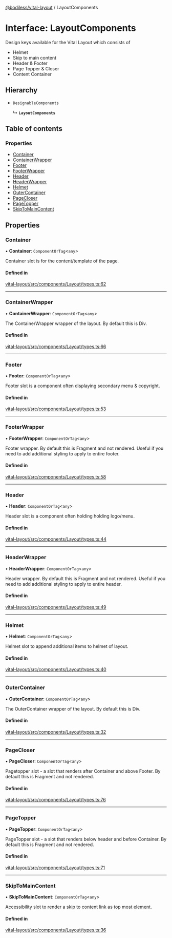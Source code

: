 [@bodiless/vital-layout](../README.md) / LayoutComponents

# Interface: LayoutComponents

Design keys available for the Vital Layout which consists of
- Helmet
- Skip to main content
- Header & Footer
- Page Topper & Closer
- Content Container

## Hierarchy

- `DesignableComponents`

  ↳ **`LayoutComponents`**

## Table of contents

### Properties

- [Container](LayoutComponents.md#container)
- [ContainerWrapper](LayoutComponents.md#containerwrapper)
- [Footer](LayoutComponents.md#footer)
- [FooterWrapper](LayoutComponents.md#footerwrapper)
- [Header](LayoutComponents.md#header)
- [HeaderWrapper](LayoutComponents.md#headerwrapper)
- [Helmet](LayoutComponents.md#helmet)
- [OuterContainer](LayoutComponents.md#outercontainer)
- [PageCloser](LayoutComponents.md#pagecloser)
- [PageTopper](LayoutComponents.md#pagetopper)
- [SkipToMainContent](LayoutComponents.md#skiptomaincontent)

## Properties

### Container

• **Container**: `ComponentOrTag`<`any`\>

Container slot is for the content/template of the page.

#### Defined in

[vital-layout/src/components/Layout/types.ts:62](https://github.com/johnsonandjohnson/Bodiless-JS/blob/5600222bc/packages/vital-layout/src/components/Layout/types.ts#L62)

___

### ContainerWrapper

• **ContainerWrapper**: `ComponentOrTag`<`any`\>

The ContainerWrapper wrapper of the layout.  By default this is Div.

#### Defined in

[vital-layout/src/components/Layout/types.ts:66](https://github.com/johnsonandjohnson/Bodiless-JS/blob/5600222bc/packages/vital-layout/src/components/Layout/types.ts#L66)

___

### Footer

• **Footer**: `ComponentOrTag`<`any`\>

Footer slot is a component often displaying secondary menu & copyright.

#### Defined in

[vital-layout/src/components/Layout/types.ts:53](https://github.com/johnsonandjohnson/Bodiless-JS/blob/5600222bc/packages/vital-layout/src/components/Layout/types.ts#L53)

___

### FooterWrapper

• **FooterWrapper**: `ComponentOrTag`<`any`\>

Footer wrapper.  By default this is Fragment and not rendered.
Useful if you need to add additional styling to apply to entire footer.

#### Defined in

[vital-layout/src/components/Layout/types.ts:58](https://github.com/johnsonandjohnson/Bodiless-JS/blob/5600222bc/packages/vital-layout/src/components/Layout/types.ts#L58)

___

### Header

• **Header**: `ComponentOrTag`<`any`\>

Header slot is a component often holding holding logo/menu.

#### Defined in

[vital-layout/src/components/Layout/types.ts:44](https://github.com/johnsonandjohnson/Bodiless-JS/blob/5600222bc/packages/vital-layout/src/components/Layout/types.ts#L44)

___

### HeaderWrapper

• **HeaderWrapper**: `ComponentOrTag`<`any`\>

Header wrapper.  By default this is Fragment and not rendered.
Useful if you need to add additional styling to apply to entire header.

#### Defined in

[vital-layout/src/components/Layout/types.ts:49](https://github.com/johnsonandjohnson/Bodiless-JS/blob/5600222bc/packages/vital-layout/src/components/Layout/types.ts#L49)

___

### Helmet

• **Helmet**: `ComponentOrTag`<`any`\>

Helmet slot to append additional items to helmet of layout.

#### Defined in

[vital-layout/src/components/Layout/types.ts:40](https://github.com/johnsonandjohnson/Bodiless-JS/blob/5600222bc/packages/vital-layout/src/components/Layout/types.ts#L40)

___

### OuterContainer

• **OuterContainer**: `ComponentOrTag`<`any`\>

The OuterContainer wrapper of the layout.  By default this is Div.

#### Defined in

[vital-layout/src/components/Layout/types.ts:32](https://github.com/johnsonandjohnson/Bodiless-JS/blob/5600222bc/packages/vital-layout/src/components/Layout/types.ts#L32)

___

### PageCloser

• **PageCloser**: `ComponentOrTag`<`any`\>

Pagetopper slot - a slot that renders after Container and above Footer.
By default this is Fragment and not rendered.

#### Defined in

[vital-layout/src/components/Layout/types.ts:76](https://github.com/johnsonandjohnson/Bodiless-JS/blob/5600222bc/packages/vital-layout/src/components/Layout/types.ts#L76)

___

### PageTopper

• **PageTopper**: `ComponentOrTag`<`any`\>

PageTopper slot - a slot that renders below header and before Container.
By default this is Fragment and not rendered.

#### Defined in

[vital-layout/src/components/Layout/types.ts:71](https://github.com/johnsonandjohnson/Bodiless-JS/blob/5600222bc/packages/vital-layout/src/components/Layout/types.ts#L71)

___

### SkipToMainContent

• **SkipToMainContent**: `ComponentOrTag`<`any`\>

Accessibility slot to render a skip to content link as top most element.

#### Defined in

[vital-layout/src/components/Layout/types.ts:36](https://github.com/johnsonandjohnson/Bodiless-JS/blob/5600222bc/packages/vital-layout/src/components/Layout/types.ts#L36)
